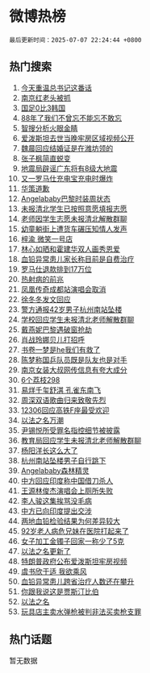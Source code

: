 # 微博热榜

`最后更新时间：2025-07-07 22:24:44 +0800`

## 热门搜索

1. [今天重温总书记这番话](https://m.weibo.cn/search?containerid=100103type%3D1%26t%3D10%26q%3D%23%E4%BB%8A%E5%A4%A9%E9%87%8D%E6%B8%A9%E6%80%BB%E4%B9%A6%E8%AE%B0%E8%BF%99%E7%95%AA%E8%AF%9D%23&stream_entry_id=51&isnewpage=1&extparam=seat%3D1%26pos%3D0%26cate%3D10103%26q%3D%2523%25E4%25BB%258A%25E5%25A4%25A9%25E9%2587%258D%25E6%25B8%25A9%25E6%2580%25BB%25E4%25B9%25A6%25E8%25AE%25B0%25E8%25BF%2599%25E7%2595%25AA%25E8%25AF%259D%2523%26filter_type%3Drealtimehot%26stream_entry_id%3D51%26c_type%3D51%26dgr%3D0%26display_time%3D1751898283%26pre_seqid%3D1751898283331044054713)
1. [南京红老头被抓](https://m.weibo.cn/search?containerid=100103type%3D1%26t%3D10%26q%3D%23%E5%8D%97%E4%BA%AC%E7%BA%A2%E8%80%81%E5%A4%B4%E8%A2%AB%E6%8A%93%23&stream_entry_id=31&isnewpage=1&extparam=seat%3D1%26pos%3D0%26band_rank%3D1%26filter_type%3Drealtimehot%26realpos%3D1%26lcate%3D5001%26flag%3D4%26cate%3D5001%26q%3D%2523%25E5%258D%2597%25E4%25BA%25AC%25E7%25BA%25A2%25E8%2580%2581%25E5%25A4%25B4%25E8%25A2%25AB%25E6%258A%2593%2523%26dgr%3D0%26stream_entry_id%3D31%26c_type%3D31%26display_time%3D1751898283%26pre_seqid%3D1751898283331044054713)
1. [国足0比3韩国](https://m.weibo.cn/search?containerid=100103type%3D1%26t%3D10%26q%3D%23%E5%9B%BD%E8%B6%B30%E6%AF%943%E9%9F%A9%E5%9B%BD%23&stream_entry_id=31&isnewpage=1&extparam=seat%3D1%26pos%3D1%26band_rank%3D2%26filter_type%3Drealtimehot%26realpos%3D2%26lcate%3D5001%26flag%3D1%26cate%3D5001%26q%3D%2523%25E5%259B%25BD%25E8%25B6%25B30%25E6%25AF%25943%25E9%259F%25A9%25E5%259B%25BD%2523%26dgr%3D0%26stream_entry_id%3D31%26c_type%3D31%26display_time%3D1751898283%26pre_seqid%3D1751898283331044054713)
1. [88年了我们不曾忘不能忘不敢忘](https://m.weibo.cn/search?containerid=100103type%3D1%26t%3D10%26q%3D%2388%E5%B9%B4%E4%BA%86%E6%88%91%E4%BB%AC%E4%B8%8D%E6%9B%BE%E5%BF%98%E4%B8%8D%E8%83%BD%E5%BF%98%E4%B8%8D%E6%95%A2%E5%BF%98%23&stream_entry_id=31&isnewpage=1&extparam=seat%3D1%26pos%3D2%26band_rank%3D3%26filter_type%3Drealtimehot%26realpos%3D3%26lcate%3D5001%26flag%3D0%26cate%3D5001%26q%3D%252388%25E5%25B9%25B4%25E4%25BA%2586%25E6%2588%2591%25E4%25BB%25AC%25E4%25B8%258D%25E6%259B%25BE%25E5%25BF%2598%25E4%25B8%258D%25E8%2583%25BD%25E5%25BF%2598%25E4%25B8%258D%25E6%2595%25A2%25E5%25BF%2598%2523%26dgr%3D0%26stream_entry_id%3D31%26c_type%3D31%26display_time%3D1751898283%26pre_seqid%3D1751898283331044054713)
1. [智搜分析火眼金睛](https://m.weibo.cn/search?containerid=100103type%3D1%26t%3D10%26q%3D%23%E6%99%BA%E6%90%9C%E5%88%86%E6%9E%90%E7%81%AB%E7%9C%BC%E9%87%91%E7%9D%9B%23&stream_entry_id=31&isnewpage=1&extparam=seat%3D1%26pos%3D3%26band_rank%3D4%26filter_type%3Drealtimehot%26is_ad_pos%3D1%26lcate%3D5001%26cate%3D5001%26q%3D%2523%25E6%2599%25BA%25E6%2590%259C%25E5%2588%2586%25E6%259E%2590%25E7%2581%25AB%25E7%259C%25BC%25E9%2587%2591%25E7%259D%259B%2523%26dgr%3D0%26stream_entry_id%3D31%26c_type%3D31%26adid%3D293010%26display_time%3D1751898283%26pre_seqid%3D1751898283331044054713)
1. [爱泼斯坦去世当晚牢房区域视频公开](https://m.weibo.cn/search?containerid=100103type%3D1%26t%3D10%26q%3D%23%E7%88%B1%E6%B3%BC%E6%96%AF%E5%9D%A6%E5%8E%BB%E4%B8%96%E5%BD%93%E6%99%9A%E7%89%A2%E6%88%BF%E5%8C%BA%E5%9F%9F%E8%A7%86%E9%A2%91%E5%85%AC%E5%BC%80%23&stream_entry_id=31&isnewpage=1&extparam=seat%3D1%26pos%3D4%26band_rank%3D4%26filter_type%3Drealtimehot%26realpos%3D4%26lcate%3D5001%26flag%3D1%26cate%3D5001%26q%3D%2523%25E7%2588%25B1%25E6%25B3%25BC%25E6%2596%25AF%25E5%259D%25A6%25E5%258E%25BB%25E4%25B8%2596%25E5%25BD%2593%25E6%2599%259A%25E7%2589%25A2%25E6%2588%25BF%25E5%258C%25BA%25E5%259F%259F%25E8%25A7%2586%25E9%25A2%2591%25E5%2585%25AC%25E5%25BC%2580%2523%26dgr%3D0%26stream_entry_id%3D31%26c_type%3D31%26display_time%3D1751898283%26pre_seqid%3D1751898283331044054713)
1. [魏晨回应结婚证是在潍坊领的](https://m.weibo.cn/search?containerid=100103type%3D1%26t%3D10%26q%3D%23%E9%AD%8F%E6%99%A8%E5%9B%9E%E5%BA%94%E7%BB%93%E5%A9%9A%E8%AF%81%E6%98%AF%E5%9C%A8%E6%BD%8D%E5%9D%8A%E9%A2%86%E7%9A%84%23&stream_entry_id=31&isnewpage=1&extparam=seat%3D1%26pos%3D5%26band_rank%3D5%26filter_type%3Drealtimehot%26realpos%3D5%26lcate%3D5001%26flag%3D2%26cate%3D5001%26q%3D%2523%25E9%25AD%258F%25E6%2599%25A8%25E5%259B%259E%25E5%25BA%2594%25E7%25BB%2593%25E5%25A9%259A%25E8%25AF%2581%25E6%2598%25AF%25E5%259C%25A8%25E6%25BD%258D%25E5%259D%258A%25E9%25A2%2586%25E7%259A%2584%2523%26dgr%3D0%26stream_entry_id%3D31%26c_type%3D31%26display_time%3D1751898283%26pre_seqid%3D1751898283331044054713)
1. [张子枫简直蜕变](https://m.weibo.cn/search?containerid=100103type%3D1%26t%3D10%26q%3D%E5%BC%A0%E5%AD%90%E6%9E%AB%E7%AE%80%E7%9B%B4%E8%9C%95%E5%8F%98&stream_entry_id=31&isnewpage=1&extparam=seat%3D1%26pos%3D6%26band_rank%3D6%26filter_type%3Drealtimehot%26realpos%3D6%26lcate%3D5001%26flag%3D2%26cate%3D5001%26q%3D%25E5%25BC%25A0%25E5%25AD%2590%25E6%259E%25AB%25E7%25AE%2580%25E7%259B%25B4%25E8%259C%2595%25E5%258F%2598%26dgr%3D0%26stream_entry_id%3D31%26c_type%3D31%26display_time%3D1751898283%26pre_seqid%3D1751898283331044054713)
1. [地震局辟谣广东将有8级大地震](https://m.weibo.cn/search?containerid=100103type%3D1%26t%3D10%26q%3D%23%E5%9C%B0%E9%9C%87%E5%B1%80%E8%BE%9F%E8%B0%A3%E5%B9%BF%E4%B8%9C%E5%B0%86%E6%9C%898%E7%BA%A7%E5%A4%A7%E5%9C%B0%E9%9C%87%23&stream_entry_id=31&isnewpage=1&extparam=seat%3D1%26pos%3D7%26band_rank%3D7%26filter_type%3Drealtimehot%26is_ad_pos%3D1%26lcate%3D5001%26cate%3D5001%26q%3D%2523%25E5%259C%25B0%25E9%259C%2587%25E5%25B1%2580%25E8%25BE%259F%25E8%25B0%25A3%25E5%25B9%25BF%25E4%25B8%259C%25E5%25B0%2586%25E6%259C%25898%25E7%25BA%25A7%25E5%25A4%25A7%25E5%259C%25B0%25E9%259C%2587%2523%26dgr%3D0%26stream_entry_id%3D31%26c_type%3D31%26adid%3D293063%26display_time%3D1751898283%26pre_seqid%3D1751898283331044054713)
1. [又一罗马仕充电宝充电时爆炸](https://m.weibo.cn/search?containerid=100103type%3D1%26t%3D10%26q%3D%23%E5%8F%88%E4%B8%80%E7%BD%97%E9%A9%AC%E4%BB%95%E5%85%85%E7%94%B5%E5%AE%9D%E5%85%85%E7%94%B5%E6%97%B6%E7%88%86%E7%82%B8%23&stream_entry_id=31&isnewpage=1&extparam=seat%3D1%26pos%3D8%26band_rank%3D7%26filter_type%3Drealtimehot%26realpos%3D7%26lcate%3D5001%26flag%3D1%26cate%3D5001%26q%3D%2523%25E5%258F%2588%25E4%25B8%2580%25E7%25BD%2597%25E9%25A9%25AC%25E4%25BB%2595%25E5%2585%2585%25E7%2594%25B5%25E5%25AE%259D%25E5%2585%2585%25E7%2594%25B5%25E6%2597%25B6%25E7%2588%2586%25E7%2582%25B8%2523%26dgr%3D0%26stream_entry_id%3D31%26c_type%3D31%26display_time%3D1751898283%26pre_seqid%3D1751898283331044054713)
1. [华策道歉](https://m.weibo.cn/search?containerid=100103type%3D1%26t%3D10%26q%3D%23%E5%8D%8E%E7%AD%96%E9%81%93%E6%AD%89%23&stream_entry_id=31&isnewpage=1&extparam=seat%3D1%26pos%3D9%26band_rank%3D8%26filter_type%3Drealtimehot%26realpos%3D8%26lcate%3D5001%26flag%3D0%26cate%3D5001%26q%3D%2523%25E5%258D%258E%25E7%25AD%2596%25E9%2581%2593%25E6%25AD%2589%2523%26dgr%3D0%26stream_entry_id%3D31%26c_type%3D31%26display_time%3D1751898283%26pre_seqid%3D1751898283331044054713)
1. [Angelababy巴黎时装周状态](https://m.weibo.cn/search?containerid=100103type%3D1%26t%3D10%26q%3D%23Angelababy%E5%B7%B4%E9%BB%8E%E6%97%B6%E8%A3%85%E5%91%A8%E7%8A%B6%E6%80%81%23&stream_entry_id=31&isnewpage=1&extparam=seat%3D1%26pos%3D10%26band_rank%3D9%26filter_type%3Drealtimehot%26realpos%3D9%26lcate%3D5001%26flag%3D0%26cate%3D5001%26q%3D%2523Angelababy%25E5%25B7%25B4%25E9%25BB%258E%25E6%2597%25B6%25E8%25A3%2585%25E5%2591%25A8%25E7%258A%25B6%25E6%2580%2581%2523%26dgr%3D0%26stream_entry_id%3D31%26c_type%3D31%26display_time%3D1751898283%26pre_seqid%3D1751898283331044054713)
1. [未报清北学生已按照意愿填报志愿](https://m.weibo.cn/search?containerid=100103type%3D1%26t%3D10%26q%3D%23%E6%9C%AA%E6%8A%A5%E6%B8%85%E5%8C%97%E5%AD%A6%E7%94%9F%E5%B7%B2%E6%8C%89%E7%85%A7%E6%84%8F%E6%84%BF%E5%A1%AB%E6%8A%A5%E5%BF%97%E6%84%BF%23&stream_entry_id=31&isnewpage=1&extparam=seat%3D1%26pos%3D11%26band_rank%3D10%26filter_type%3Drealtimehot%26realpos%3D10%26lcate%3D5001%26flag%3D1%26cate%3D5001%26q%3D%2523%25E6%259C%25AA%25E6%258A%25A5%25E6%25B8%2585%25E5%258C%2597%25E5%25AD%25A6%25E7%2594%259F%25E5%25B7%25B2%25E6%258C%2589%25E7%2585%25A7%25E6%2584%258F%25E6%2584%25BF%25E5%25A1%25AB%25E6%258A%25A5%25E5%25BF%2597%25E6%2584%25BF%2523%26dgr%3D0%26stream_entry_id%3D31%26c_type%3D31%26display_time%3D1751898283%26pre_seqid%3D1751898283331044054713)
1. [老师因学生志愿未报清北解散群聊](https://m.weibo.cn/search?containerid=100103type%3D1%26t%3D10%26q%3D%23%E8%80%81%E5%B8%88%E5%9B%A0%E5%AD%A6%E7%94%9F%E5%BF%97%E6%84%BF%E6%9C%AA%E6%8A%A5%E6%B8%85%E5%8C%97%E8%A7%A3%E6%95%A3%E7%BE%A4%E8%81%8A%23&stream_entry_id=31&isnewpage=1&extparam=seat%3D1%26pos%3D12%26band_rank%3D11%26filter_type%3Drealtimehot%26realpos%3D11%26lcate%3D5001%26flag%3D2%26cate%3D5001%26q%3D%2523%25E8%2580%2581%25E5%25B8%2588%25E5%259B%25A0%25E5%25AD%25A6%25E7%2594%259F%25E5%25BF%2597%25E6%2584%25BF%25E6%259C%25AA%25E6%258A%25A5%25E6%25B8%2585%25E5%258C%2597%25E8%25A7%25A3%25E6%2595%25A3%25E7%25BE%25A4%25E8%2581%258A%2523%26dgr%3D0%26stream_entry_id%3D31%26c_type%3D31%26display_time%3D1751898283%26pre_seqid%3D1751898283331044054713)
1. [幼童躺街上遭货车碾压知情人发声](https://m.weibo.cn/search?containerid=100103type%3D1%26t%3D10%26q%3D%23%E5%B9%BC%E7%AB%A5%E8%BA%BA%E8%A1%97%E4%B8%8A%E9%81%AD%E8%B4%A7%E8%BD%A6%E7%A2%BE%E5%8E%8B%E7%9F%A5%E6%83%85%E4%BA%BA%E5%8F%91%E5%A3%B0%23&stream_entry_id=31&isnewpage=1&extparam=seat%3D1%26pos%3D13%26band_rank%3D12%26filter_type%3Drealtimehot%26realpos%3D12%26lcate%3D5001%26flag%3D1%26cate%3D5001%26q%3D%2523%25E5%25B9%25BC%25E7%25AB%25A5%25E8%25BA%25BA%25E8%25A1%2597%25E4%25B8%258A%25E9%2581%25AD%25E8%25B4%25A7%25E8%25BD%25A6%25E7%25A2%25BE%25E5%258E%258B%25E7%259F%25A5%25E6%2583%2585%25E4%25BA%25BA%25E5%258F%2591%25E5%25A3%25B0%2523%26dgr%3D0%26stream_entry_id%3D31%26c_type%3D31%26display_time%3D1751898283%26pre_seqid%3D1751898283331044054713)
1. [梓渝 微笑一号店](https://m.weibo.cn/search?containerid=100103type%3D1%26t%3D10%26q%3D%E6%A2%93%E6%B8%9D+%E5%BE%AE%E7%AC%91%E4%B8%80%E5%8F%B7%E5%BA%97&stream_entry_id=31&isnewpage=1&extparam=seat%3D1%26pos%3D14%26band_rank%3D13%26filter_type%3Drealtimehot%26realpos%3D13%26lcate%3D5001%26flag%3D0%26cate%3D5001%26q%3D%25E6%25A2%2593%25E6%25B8%259D%2520%25E5%25BE%25AE%25E7%25AC%2591%25E4%25B8%2580%25E5%258F%25B7%25E5%25BA%2597%26dgr%3D0%26stream_entry_id%3D31%26c_type%3D31%26display_time%3D1751898283%26pre_seqid%3D1751898283331044054713)
1. [林心如晒和霍建华双人画秀恩爱](https://m.weibo.cn/search?containerid=100103type%3D1%26t%3D10%26q%3D%23%E6%9E%97%E5%BF%83%E5%A6%82%E6%99%92%E5%92%8C%E9%9C%8D%E5%BB%BA%E5%8D%8E%E5%8F%8C%E4%BA%BA%E7%94%BB%E7%A7%80%E6%81%A9%E7%88%B1%23&stream_entry_id=31&isnewpage=1&extparam=seat%3D1%26pos%3D15%26band_rank%3D14%26filter_type%3Drealtimehot%26realpos%3D14%26lcate%3D5001%26flag%3D1%26cate%3D5001%26q%3D%2523%25E6%259E%2597%25E5%25BF%2583%25E5%25A6%2582%25E6%2599%2592%25E5%2592%258C%25E9%259C%258D%25E5%25BB%25BA%25E5%258D%258E%25E5%258F%258C%25E4%25BA%25BA%25E7%2594%25BB%25E7%25A7%2580%25E6%2581%25A9%25E7%2588%25B1%2523%26dgr%3D0%26stream_entry_id%3D31%26c_type%3D31%26display_time%3D1751898283%26pre_seqid%3D1751898283331044054713)
1. [血铅异常患儿家长称目前是自费治疗](https://m.weibo.cn/search?containerid=100103type%3D1%26t%3D10%26q%3D%23%E8%A1%80%E9%93%85%E5%BC%82%E5%B8%B8%E6%82%A3%E5%84%BF%E5%AE%B6%E9%95%BF%E7%A7%B0%E7%9B%AE%E5%89%8D%E6%98%AF%E8%87%AA%E8%B4%B9%E6%B2%BB%E7%96%97%23&stream_entry_id=31&isnewpage=1&extparam=seat%3D1%26pos%3D16%26band_rank%3D15%26filter_type%3Drealtimehot%26realpos%3D15%26lcate%3D5001%26flag%3D1%26cate%3D5001%26q%3D%2523%25E8%25A1%2580%25E9%2593%2585%25E5%25BC%2582%25E5%25B8%25B8%25E6%2582%25A3%25E5%2584%25BF%25E5%25AE%25B6%25E9%2595%25BF%25E7%25A7%25B0%25E7%259B%25AE%25E5%2589%258D%25E6%2598%25AF%25E8%2587%25AA%25E8%25B4%25B9%25E6%25B2%25BB%25E7%2596%2597%2523%26dgr%3D0%26stream_entry_id%3D31%26c_type%3D31%26display_time%3D1751898283%26pre_seqid%3D1751898283331044054713)
1. [罗马仕退款排到17万位](https://m.weibo.cn/search?containerid=100103type%3D1%26t%3D10%26q%3D%23%E7%BD%97%E9%A9%AC%E4%BB%95%E9%80%80%E6%AC%BE%E6%8E%92%E5%88%B017%E4%B8%87%E4%BD%8D%23&stream_entry_id=31&isnewpage=1&extparam=seat%3D1%26pos%3D17%26band_rank%3D16%26filter_type%3Drealtimehot%26realpos%3D16%26lcate%3D5001%26flag%3D2%26cate%3D5001%26q%3D%2523%25E7%25BD%2597%25E9%25A9%25AC%25E4%25BB%2595%25E9%2580%2580%25E6%25AC%25BE%25E6%258E%2592%25E5%2588%25B017%25E4%25B8%2587%25E4%25BD%258D%2523%26dgr%3D0%26stream_entry_id%3D31%26c_type%3D31%26display_time%3D1751898283%26pre_seqid%3D1751898283331044054713)
1. [热射病的前兆](https://m.weibo.cn/search?containerid=100103type%3D1%26t%3D10%26q%3D%23%E7%83%AD%E5%B0%84%E7%97%85%E7%9A%84%E5%89%8D%E5%85%86%23&stream_entry_id=31&isnewpage=1&extparam=seat%3D1%26pos%3D18%26band_rank%3D17%26filter_type%3Drealtimehot%26realpos%3D17%26lcate%3D5001%26flag%3D0%26cate%3D5001%26q%3D%2523%25E7%2583%25AD%25E5%25B0%2584%25E7%2597%2585%25E7%259A%2584%25E5%2589%258D%25E5%2585%2586%2523%26dgr%3D0%26stream_entry_id%3D31%26c_type%3D31%26display_time%3D1751898283%26pre_seqid%3D1751898283331044054713)
1. [凤凰传奇成都站演唱会取消](https://m.weibo.cn/search?containerid=100103type%3D1%26t%3D10%26q%3D%23%E5%87%A4%E5%87%B0%E4%BC%A0%E5%A5%87%E6%88%90%E9%83%BD%E7%AB%99%E6%BC%94%E5%94%B1%E4%BC%9A%E5%8F%96%E6%B6%88%23&stream_entry_id=31&isnewpage=1&extparam=seat%3D1%26pos%3D19%26band_rank%3D18%26filter_type%3Drealtimehot%26realpos%3D18%26lcate%3D5001%26flag%3D1%26cate%3D5001%26q%3D%2523%25E5%2587%25A4%25E5%2587%25B0%25E4%25BC%25A0%25E5%25A5%2587%25E6%2588%2590%25E9%2583%25BD%25E7%25AB%2599%25E6%25BC%2594%25E5%2594%25B1%25E4%25BC%259A%25E5%258F%2596%25E6%25B6%2588%2523%26dgr%3D0%26stream_entry_id%3D31%26c_type%3D31%26display_time%3D1751898283%26pre_seqid%3D1751898283331044054713)
1. [徐冬冬发文回应](https://m.weibo.cn/search?containerid=100103type%3D1%26t%3D10%26q%3D%E5%BE%90%E5%86%AC%E5%86%AC%E5%8F%91%E6%96%87%E5%9B%9E%E5%BA%94&stream_entry_id=31&isnewpage=1&extparam=seat%3D1%26pos%3D20%26band_rank%3D19%26filter_type%3Drealtimehot%26realpos%3D19%26lcate%3D5001%26flag%3D1%26cate%3D5001%26q%3D%25E5%25BE%2590%25E5%2586%25AC%25E5%2586%25AC%25E5%258F%2591%25E6%2596%2587%25E5%259B%259E%25E5%25BA%2594%26dgr%3D0%26stream_entry_id%3D31%26c_type%3D31%26display_time%3D1751898283%26pre_seqid%3D1751898283331044054713)
1. [警方通报42岁男子杭州南站坠楼](https://m.weibo.cn/search?containerid=100103type%3D1%26t%3D10%26q%3D%23%E8%AD%A6%E6%96%B9%E9%80%9A%E6%8A%A542%E5%B2%81%E7%94%B7%E5%AD%90%E6%9D%AD%E5%B7%9E%E5%8D%97%E7%AB%99%E5%9D%A0%E6%A5%BC%23&stream_entry_id=31&isnewpage=1&extparam=seat%3D1%26pos%3D21%26band_rank%3D20%26filter_type%3Drealtimehot%26realpos%3D20%26lcate%3D5001%26flag%3D0%26cate%3D5001%26q%3D%2523%25E8%25AD%25A6%25E6%2596%25B9%25E9%2580%259A%25E6%258A%25A542%25E5%25B2%2581%25E7%2594%25B7%25E5%25AD%2590%25E6%259D%25AD%25E5%25B7%259E%25E5%258D%2597%25E7%25AB%2599%25E5%259D%25A0%25E6%25A5%25BC%2523%26dgr%3D0%26stream_entry_id%3D31%26c_type%3D31%26display_time%3D1751898283%26pre_seqid%3D1751898283331044054713)
1. [学校回应学生未报清北老师解散群聊](https://m.weibo.cn/search?containerid=100103type%3D1%26t%3D10%26q%3D%23%E5%AD%A6%E6%A0%A1%E5%9B%9E%E5%BA%94%E5%AD%A6%E7%94%9F%E6%9C%AA%E6%8A%A5%E6%B8%85%E5%8C%97%E8%80%81%E5%B8%88%E8%A7%A3%E6%95%A3%E7%BE%A4%E8%81%8A%23&stream_entry_id=31&isnewpage=1&extparam=seat%3D1%26pos%3D22%26band_rank%3D21%26filter_type%3Drealtimehot%26realpos%3D21%26lcate%3D5001%26flag%3D1%26cate%3D5001%26q%3D%2523%25E5%25AD%25A6%25E6%25A0%25A1%25E5%259B%259E%25E5%25BA%2594%25E5%25AD%25A6%25E7%2594%259F%25E6%259C%25AA%25E6%258A%25A5%25E6%25B8%2585%25E5%258C%2597%25E8%2580%2581%25E5%25B8%2588%25E8%25A7%25A3%25E6%2595%25A3%25E7%25BE%25A4%25E8%2581%258A%2523%26dgr%3D0%26stream_entry_id%3D31%26c_type%3D31%26display_time%3D1751898283%26pre_seqid%3D1751898283331044054713)
1. [戴燕妮巴黎遇破窗抢劫](https://m.weibo.cn/search?containerid=100103type%3D1%26t%3D10%26q%3D%23%E6%88%B4%E7%87%95%E5%A6%AE%E5%B7%B4%E9%BB%8E%E9%81%87%E7%A0%B4%E7%AA%97%E6%8A%A2%E5%8A%AB%23&stream_entry_id=31&isnewpage=1&extparam=seat%3D1%26pos%3D23%26band_rank%3D22%26filter_type%3Drealtimehot%26realpos%3D22%26lcate%3D5001%26flag%3D1%26cate%3D5001%26q%3D%2523%25E6%2588%25B4%25E7%2587%2595%25E5%25A6%25AE%25E5%25B7%25B4%25E9%25BB%258E%25E9%2581%2587%25E7%25A0%25B4%25E7%25AA%2597%25E6%258A%25A2%25E5%258A%25AB%2523%26dgr%3D0%26stream_entry_id%3D31%26c_type%3D31%26display_time%3D1751898283%26pre_seqid%3D1751898283331044054713)
1. [肖战玲娜贝儿打招呼](https://m.weibo.cn/search?containerid=100103type%3D1%26t%3D10%26q%3D%E8%82%96%E6%88%98%E7%8E%B2%E5%A8%9C%E8%B4%9D%E5%84%BF%E6%89%93%E6%8B%9B%E5%91%BC&stream_entry_id=31&isnewpage=1&extparam=seat%3D1%26pos%3D24%26band_rank%3D23%26filter_type%3Drealtimehot%26realpos%3D23%26lcate%3D5001%26flag%3D0%26cate%3D5001%26q%3D%25E8%2582%2596%25E6%2588%2598%25E7%258E%25B2%25E5%25A8%259C%25E8%25B4%259D%25E5%2584%25BF%25E6%2589%2593%25E6%258B%259B%25E5%2591%25BC%26dgr%3D0%26stream_entry_id%3D31%26c_type%3D31%26display_time%3D1751898283%26pre_seqid%3D1751898283331044054713)
1. [书卷一梦是he我们有救了](https://m.weibo.cn/search?containerid=100103type%3D1%26t%3D10%26q%3D%E4%B9%A6%E5%8D%B7%E4%B8%80%E6%A2%A6%E6%98%AFhe%E6%88%91%E4%BB%AC%E6%9C%89%E6%95%91%E4%BA%86&stream_entry_id=31&isnewpage=1&extparam=seat%3D1%26pos%3D25%26band_rank%3D24%26filter_type%3Drealtimehot%26realpos%3D24%26lcate%3D5001%26flag%3D1%26cate%3D5001%26q%3D%25E4%25B9%25A6%25E5%258D%25B7%25E4%25B8%2580%25E6%25A2%25A6%25E6%2598%25AFhe%25E6%2588%2591%25E4%25BB%25AC%25E6%259C%2589%25E6%2595%2591%25E4%25BA%2586%26dgr%3D0%26stream_entry_id%3D31%26c_type%3D31%26display_time%3D1751898283%26pre_seqid%3D1751898283331044054713)
1. [陈梦称国乒队员既是队友也是对手](https://m.weibo.cn/search?containerid=100103type%3D1%26t%3D10%26q%3D%23%E9%99%88%E6%A2%A6%E7%A7%B0%E5%9B%BD%E4%B9%92%E9%98%9F%E5%91%98%E6%97%A2%E6%98%AF%E9%98%9F%E5%8F%8B%E4%B9%9F%E6%98%AF%E5%AF%B9%E6%89%8B%23&stream_entry_id=31&isnewpage=1&extparam=seat%3D1%26pos%3D26%26band_rank%3D25%26filter_type%3Drealtimehot%26realpos%3D25%26lcate%3D5001%26flag%3D1%26cate%3D5001%26q%3D%2523%25E9%2599%2588%25E6%25A2%25A6%25E7%25A7%25B0%25E5%259B%25BD%25E4%25B9%2592%25E9%2598%259F%25E5%2591%2598%25E6%2597%25A2%25E6%2598%25AF%25E9%2598%259F%25E5%258F%258B%25E4%25B9%259F%25E6%2598%25AF%25E5%25AF%25B9%25E6%2589%258B%2523%26dgr%3D0%26stream_entry_id%3D31%26c_type%3D31%26display_time%3D1751898283%26pre_seqid%3D1751898283331044054713)
1. [南京女装大叔网传信息有夸大成分](https://m.weibo.cn/search?containerid=100103type%3D1%26t%3D10%26q%3D%23%E5%8D%97%E4%BA%AC%E5%A5%B3%E8%A3%85%E5%A4%A7%E5%8F%94%E7%BD%91%E4%BC%A0%E4%BF%A1%E6%81%AF%E6%9C%89%E5%A4%B8%E5%A4%A7%E6%88%90%E5%88%86%23&stream_entry_id=31&isnewpage=1&extparam=seat%3D1%26pos%3D27%26band_rank%3D26%26filter_type%3Drealtimehot%26realpos%3D26%26lcate%3D5001%26flag%3D1%26cate%3D5001%26q%3D%2523%25E5%258D%2597%25E4%25BA%25AC%25E5%25A5%25B3%25E8%25A3%2585%25E5%25A4%25A7%25E5%258F%2594%25E7%25BD%2591%25E4%25BC%25A0%25E4%25BF%25A1%25E6%2581%25AF%25E6%259C%2589%25E5%25A4%25B8%25E5%25A4%25A7%25E6%2588%2590%25E5%2588%2586%2523%26dgr%3D0%26stream_entry_id%3D31%26c_type%3D31%26display_time%3D1751898283%26pre_seqid%3D1751898283331044054713)
1. [6个荔枝298](https://m.weibo.cn/search?containerid=100103type%3D1%26t%3D10%26q%3D6%E4%B8%AA%E8%8D%94%E6%9E%9D298&stream_entry_id=31&isnewpage=1&extparam=seat%3D1%26pos%3D28%26band_rank%3D27%26filter_type%3Drealtimehot%26realpos%3D27%26lcate%3D5001%26flag%3D1%26cate%3D5001%26q%3D6%25E4%25B8%25AA%25E8%258D%2594%25E6%259E%259D298%26dgr%3D0%26stream_entry_id%3D31%26c_type%3D31%26display_time%3D1751898283%26pre_seqid%3D1751898283331044054713)
1. [易烊千玺舒淇 孔雀东南飞](https://m.weibo.cn/search?containerid=100103type%3D1%26t%3D10%26q%3D%E6%98%93%E7%83%8A%E5%8D%83%E7%8E%BA%E8%88%92%E6%B7%87+%E5%AD%94%E9%9B%80%E4%B8%9C%E5%8D%97%E9%A3%9E&stream_entry_id=31&isnewpage=1&extparam=seat%3D1%26pos%3D29%26band_rank%3D28%26filter_type%3Drealtimehot%26realpos%3D28%26lcate%3D5001%26flag%3D1%26cate%3D5001%26q%3D%25E6%2598%2593%25E7%2583%258A%25E5%258D%2583%25E7%258E%25BA%25E8%2588%2592%25E6%25B7%2587%2520%25E5%25AD%2594%25E9%259B%2580%25E4%25B8%259C%25E5%258D%2597%25E9%25A3%259E%26dgr%3D0%26stream_entry_id%3D31%26c_type%3D31%26display_time%3D1751898283%26pre_seqid%3D1751898283331044054713)
1. [周深双语歌曲归来致敬先烈](https://m.weibo.cn/search?containerid=100103type%3D1%26t%3D10%26q%3D%23%E5%91%A8%E6%B7%B1%E5%8F%8C%E8%AF%AD%E6%AD%8C%E6%9B%B2%E5%BD%92%E6%9D%A5%E8%87%B4%E6%95%AC%E5%85%88%E7%83%88%23&stream_entry_id=31&isnewpage=1&extparam=seat%3D1%26pos%3D30%26band_rank%3D29%26filter_type%3Drealtimehot%26realpos%3D29%26lcate%3D5001%26flag%3D0%26cate%3D5001%26q%3D%2523%25E5%2591%25A8%25E6%25B7%25B1%25E5%258F%258C%25E8%25AF%25AD%25E6%25AD%258C%25E6%259B%25B2%25E5%25BD%2592%25E6%259D%25A5%25E8%2587%25B4%25E6%2595%25AC%25E5%2585%2588%25E7%2583%2588%2523%26dgr%3D0%26stream_entry_id%3D31%26c_type%3D31%26display_time%3D1751898283%26pre_seqid%3D1751898283331044054713)
1. [12306回应高铁F座最受欢迎](https://m.weibo.cn/search?containerid=100103type%3D1%26t%3D10%26q%3D%2312306%E5%9B%9E%E5%BA%94%E9%AB%98%E9%93%81F%E5%BA%A7%E6%9C%80%E5%8F%97%E6%AC%A2%E8%BF%8E%23&stream_entry_id=31&isnewpage=1&extparam=seat%3D1%26pos%3D31%26band_rank%3D30%26filter_type%3Drealtimehot%26realpos%3D30%26lcate%3D5001%26flag%3D0%26cate%3D5001%26q%3D%252312306%25E5%259B%259E%25E5%25BA%2594%25E9%25AB%2598%25E9%2593%2581F%25E5%25BA%25A7%25E6%259C%2580%25E5%258F%2597%25E6%25AC%25A2%25E8%25BF%258E%2523%26dgr%3D0%26stream_entry_id%3D31%26c_type%3D31%26display_time%3D1751898283%26pre_seqid%3D1751898283331044054713)
1. [以法之名万潮](https://m.weibo.cn/search?containerid=100103type%3D1%26t%3D10%26q%3D%E4%BB%A5%E6%B3%95%E4%B9%8B%E5%90%8D%E4%B8%87%E6%BD%AE&stream_entry_id=31&isnewpage=1&extparam=seat%3D1%26pos%3D32%26band_rank%3D31%26filter_type%3Drealtimehot%26realpos%3D31%26lcate%3D5001%26flag%3D1%26cate%3D5001%26q%3D%25E4%25BB%25A5%25E6%25B3%2595%25E4%25B9%258B%25E5%2590%258D%25E4%25B8%2587%25E6%25BD%25AE%26dgr%3D0%26stream_entry_id%3D31%26c_type%3D31%26display_time%3D1751898283%26pre_seqid%3D1751898283331044054713)
1. [尹锡悦所受罪名指控细节被披露](https://m.weibo.cn/search?containerid=100103type%3D1%26t%3D10%26q%3D%23%E5%B0%B9%E9%94%A1%E6%82%A6%E6%89%80%E5%8F%97%E7%BD%AA%E5%90%8D%E6%8C%87%E6%8E%A7%E7%BB%86%E8%8A%82%E8%A2%AB%E6%8A%AB%E9%9C%B2%23&stream_entry_id=31&isnewpage=1&extparam=seat%3D1%26pos%3D33%26band_rank%3D32%26filter_type%3Drealtimehot%26realpos%3D32%26lcate%3D5001%26flag%3D1%26cate%3D5001%26q%3D%2523%25E5%25B0%25B9%25E9%2594%25A1%25E6%2582%25A6%25E6%2589%2580%25E5%258F%2597%25E7%25BD%25AA%25E5%2590%258D%25E6%258C%2587%25E6%258E%25A7%25E7%25BB%2586%25E8%258A%2582%25E8%25A2%25AB%25E6%258A%25AB%25E9%259C%25B2%2523%26dgr%3D0%26stream_entry_id%3D31%26c_type%3D31%26display_time%3D1751898283%26pre_seqid%3D1751898283331044054713)
1. [教育局回应学生未报清北老师解散群聊](https://m.weibo.cn/search?containerid=100103type%3D1%26t%3D10%26q%3D%23%E6%95%99%E8%82%B2%E5%B1%80%E5%9B%9E%E5%BA%94%E5%AD%A6%E7%94%9F%E6%9C%AA%E6%8A%A5%E6%B8%85%E5%8C%97%E8%80%81%E5%B8%88%E8%A7%A3%E6%95%A3%E7%BE%A4%E8%81%8A%23&stream_entry_id=31&isnewpage=1&extparam=seat%3D1%26pos%3D34%26band_rank%3D33%26filter_type%3Drealtimehot%26realpos%3D33%26lcate%3D5001%26flag%3D0%26cate%3D5001%26q%3D%2523%25E6%2595%2599%25E8%2582%25B2%25E5%25B1%2580%25E5%259B%259E%25E5%25BA%2594%25E5%25AD%25A6%25E7%2594%259F%25E6%259C%25AA%25E6%258A%25A5%25E6%25B8%2585%25E5%258C%2597%25E8%2580%2581%25E5%25B8%2588%25E8%25A7%25A3%25E6%2595%25A3%25E7%25BE%25A4%25E8%2581%258A%2523%26dgr%3D0%26stream_entry_id%3D31%26c_type%3D31%26display_time%3D1751898283%26pre_seqid%3D1751898283331044054713)
1. [杨阳洋长这么大了](https://m.weibo.cn/search?containerid=100103type%3D1%26t%3D10%26q%3D%E6%9D%A8%E9%98%B3%E6%B4%8B%E9%95%BF%E8%BF%99%E4%B9%88%E5%A4%A7%E4%BA%86&stream_entry_id=31&isnewpage=1&extparam=seat%3D1%26pos%3D35%26band_rank%3D34%26filter_type%3Drealtimehot%26realpos%3D34%26lcate%3D5001%26flag%3D0%26cate%3D5001%26q%3D%25E6%259D%25A8%25E9%2598%25B3%25E6%25B4%258B%25E9%2595%25BF%25E8%25BF%2599%25E4%25B9%2588%25E5%25A4%25A7%25E4%25BA%2586%26dgr%3D0%26stream_entry_id%3D31%26c_type%3D31%26display_time%3D1751898283%26pre_seqid%3D1751898283331044054713)
1. [杭州南站坠楼男子自行跳下](https://m.weibo.cn/search?containerid=100103type%3D1%26t%3D10%26q%3D%23%E6%9D%AD%E5%B7%9E%E5%8D%97%E7%AB%99%E5%9D%A0%E6%A5%BC%E7%94%B7%E5%AD%90%E8%87%AA%E8%A1%8C%E8%B7%B3%E4%B8%8B%23&stream_entry_id=31&isnewpage=1&extparam=seat%3D1%26pos%3D36%26band_rank%3D35%26filter_type%3Drealtimehot%26realpos%3D35%26lcate%3D5001%26flag%3D1%26cate%3D5001%26q%3D%2523%25E6%259D%25AD%25E5%25B7%259E%25E5%258D%2597%25E7%25AB%2599%25E5%259D%25A0%25E6%25A5%25BC%25E7%2594%25B7%25E5%25AD%2590%25E8%2587%25AA%25E8%25A1%258C%25E8%25B7%25B3%25E4%25B8%258B%2523%26dgr%3D0%26stream_entry_id%3D31%26c_type%3D31%26display_time%3D1751898283%26pre_seqid%3D1751898283331044054713)
1. [Angelababy森林精灵](https://m.weibo.cn/search?containerid=100103type%3D1%26t%3D10%26q%3DAngelababy%E6%A3%AE%E6%9E%97%E7%B2%BE%E7%81%B5&stream_entry_id=31&isnewpage=1&extparam=seat%3D1%26pos%3D37%26band_rank%3D36%26filter_type%3Drealtimehot%26realpos%3D36%26lcate%3D5001%26flag%3D0%26cate%3D5001%26q%3DAngelababy%25E6%25A3%25AE%25E6%259E%2597%25E7%25B2%25BE%25E7%2581%25B5%26dgr%3D0%26stream_entry_id%3D31%26c_type%3D31%26display_time%3D1751898283%26pre_seqid%3D1751898283331044054713)
1. [中方回应印度称中国借刀杀人](https://m.weibo.cn/search?containerid=100103type%3D1%26t%3D10%26q%3D%23%E4%B8%AD%E6%96%B9%E5%9B%9E%E5%BA%94%E5%8D%B0%E5%BA%A6%E7%A7%B0%E4%B8%AD%E5%9B%BD%E5%80%9F%E5%88%80%E6%9D%80%E4%BA%BA%23&stream_entry_id=31&isnewpage=1&extparam=seat%3D1%26pos%3D38%26band_rank%3D37%26filter_type%3Drealtimehot%26realpos%3D37%26lcate%3D5001%26flag%3D0%26cate%3D5001%26q%3D%2523%25E4%25B8%25AD%25E6%2596%25B9%25E5%259B%259E%25E5%25BA%2594%25E5%258D%25B0%25E5%25BA%25A6%25E7%25A7%25B0%25E4%25B8%25AD%25E5%259B%25BD%25E5%2580%259F%25E5%2588%2580%25E6%259D%2580%25E4%25BA%25BA%2523%26dgr%3D0%26stream_entry_id%3D31%26c_type%3D31%26display_time%3D1751898283%26pre_seqid%3D1751898283331044054713)
1. [王源林俊杰演唱会上厕所失败](https://m.weibo.cn/search?containerid=100103type%3D1%26t%3D10%26q%3D%E7%8E%8B%E6%BA%90%E6%9E%97%E4%BF%8A%E6%9D%B0%E6%BC%94%E5%94%B1%E4%BC%9A%E4%B8%8A%E5%8E%95%E6%89%80%E5%A4%B1%E8%B4%A5&stream_entry_id=31&isnewpage=1&extparam=seat%3D1%26pos%3D39%26band_rank%3D38%26filter_type%3Drealtimehot%26realpos%3D38%26lcate%3D5001%26flag%3D0%26cate%3D5001%26q%3D%25E7%258E%258B%25E6%25BA%2590%25E6%259E%2597%25E4%25BF%258A%25E6%259D%25B0%25E6%25BC%2594%25E5%2594%25B1%25E4%25BC%259A%25E4%25B8%258A%25E5%258E%2595%25E6%2589%2580%25E5%25A4%25B1%25E8%25B4%25A5%26dgr%3D0%26stream_entry_id%3D31%26c_type%3D31%26display_time%3D1751898283%26pre_seqid%3D1751898283331044054713)
1. [李人骏这集挨骂没毛病](https://m.weibo.cn/search?containerid=100103type%3D1%26t%3D10%26q%3D%E6%9D%8E%E4%BA%BA%E9%AA%8F%E8%BF%99%E9%9B%86%E6%8C%A8%E9%AA%82%E6%B2%A1%E6%AF%9B%E7%97%85&stream_entry_id=31&isnewpage=1&extparam=seat%3D1%26pos%3D40%26band_rank%3D39%26filter_type%3Drealtimehot%26realpos%3D39%26lcate%3D5001%26flag%3D1%26cate%3D5001%26q%3D%25E6%259D%258E%25E4%25BA%25BA%25E9%25AA%258F%25E8%25BF%2599%25E9%259B%2586%25E6%258C%25A8%25E9%25AA%2582%25E6%25B2%25A1%25E6%25AF%259B%25E7%2597%2585%26dgr%3D0%26stream_entry_id%3D31%26c_type%3D31%26display_time%3D1751898283%26pre_seqid%3D1751898283331044054713)
1. [中方已向印度提出交涉](https://m.weibo.cn/search?containerid=100103type%3D1%26t%3D10%26q%3D%23%E4%B8%AD%E6%96%B9%E5%B7%B2%E5%90%91%E5%8D%B0%E5%BA%A6%E6%8F%90%E5%87%BA%E4%BA%A4%E6%B6%89%23&stream_entry_id=31&isnewpage=1&extparam=seat%3D1%26pos%3D41%26band_rank%3D40%26filter_type%3Drealtimehot%26realpos%3D40%26lcate%3D5001%26flag%3D0%26cate%3D5001%26q%3D%2523%25E4%25B8%25AD%25E6%2596%25B9%25E5%25B7%25B2%25E5%2590%2591%25E5%258D%25B0%25E5%25BA%25A6%25E6%258F%2590%25E5%2587%25BA%25E4%25BA%25A4%25E6%25B6%2589%2523%26dgr%3D0%26stream_entry_id%3D31%26c_type%3D31%26display_time%3D1751898283%26pre_seqid%3D1751898283331044054713)
1. [两地血铅检验结果为何差异较大](https://m.weibo.cn/search?containerid=100103type%3D1%26t%3D10%26q%3D%23%E4%B8%A4%E5%9C%B0%E8%A1%80%E9%93%85%E6%A3%80%E9%AA%8C%E7%BB%93%E6%9E%9C%E4%B8%BA%E4%BD%95%E5%B7%AE%E5%BC%82%E8%BE%83%E5%A4%A7%23&stream_entry_id=31&isnewpage=1&extparam=seat%3D1%26pos%3D42%26band_rank%3D41%26filter_type%3Drealtimehot%26realpos%3D41%26lcate%3D5001%26flag%3D1%26cate%3D5001%26q%3D%2523%25E4%25B8%25A4%25E5%259C%25B0%25E8%25A1%2580%25E9%2593%2585%25E6%25A3%2580%25E9%25AA%258C%25E7%25BB%2593%25E6%259E%259C%25E4%25B8%25BA%25E4%25BD%2595%25E5%25B7%25AE%25E5%25BC%2582%25E8%25BE%2583%25E5%25A4%25A7%2523%26dgr%3D0%26stream_entry_id%3D31%26c_type%3D31%26display_time%3D1751898283%26pre_seqid%3D1751898283331044054713)
1. [92岁老人病危兄妹在医院打起来了](https://m.weibo.cn/search?containerid=100103type%3D1%26t%3D10%26q%3D%2392%E5%B2%81%E8%80%81%E4%BA%BA%E7%97%85%E5%8D%B1%E5%85%84%E5%A6%B9%E5%9C%A8%E5%8C%BB%E9%99%A2%E6%89%93%E8%B5%B7%E6%9D%A5%E4%BA%86%23&stream_entry_id=31&isnewpage=1&extparam=seat%3D1%26pos%3D43%26band_rank%3D42%26filter_type%3Drealtimehot%26realpos%3D42%26lcate%3D5001%26flag%3D0%26cate%3D5001%26q%3D%252392%25E5%25B2%2581%25E8%2580%2581%25E4%25BA%25BA%25E7%2597%2585%25E5%258D%25B1%25E5%2585%2584%25E5%25A6%25B9%25E5%259C%25A8%25E5%258C%25BB%25E9%2599%25A2%25E6%2589%2593%25E8%25B5%25B7%25E6%259D%25A5%25E4%25BA%2586%2523%26dgr%3D0%26stream_entry_id%3D31%26c_type%3D31%26display_time%3D1751898283%26pre_seqid%3D1751898283331044054713)
1. [女子加工金镯子回家一称少了5克](https://m.weibo.cn/search?containerid=100103type%3D1%26t%3D10%26q%3D%23%E5%A5%B3%E5%AD%90%E5%8A%A0%E5%B7%A5%E9%87%91%E9%95%AF%E5%AD%90%E5%9B%9E%E5%AE%B6%E4%B8%80%E7%A7%B0%E5%B0%91%E4%BA%865%E5%85%8B%23&stream_entry_id=31&isnewpage=1&extparam=seat%3D1%26pos%3D44%26band_rank%3D43%26filter_type%3Drealtimehot%26realpos%3D43%26lcate%3D5001%26flag%3D1%26cate%3D5001%26q%3D%2523%25E5%25A5%25B3%25E5%25AD%2590%25E5%258A%25A0%25E5%25B7%25A5%25E9%2587%2591%25E9%2595%25AF%25E5%25AD%2590%25E5%259B%259E%25E5%25AE%25B6%25E4%25B8%2580%25E7%25A7%25B0%25E5%25B0%2591%25E4%25BA%25865%25E5%2585%258B%2523%26dgr%3D0%26stream_entry_id%3D31%26c_type%3D31%26display_time%3D1751898283%26pre_seqid%3D1751898283331044054713)
1. [以法之名更新了](https://m.weibo.cn/search?containerid=100103type%3D1%26t%3D10%26q%3D%E4%BB%A5%E6%B3%95%E4%B9%8B%E5%90%8D%E6%9B%B4%E6%96%B0%E4%BA%86&stream_entry_id=31&isnewpage=1&extparam=seat%3D1%26pos%3D45%26band_rank%3D44%26filter_type%3Drealtimehot%26realpos%3D44%26lcate%3D5001%26flag%3D0%26cate%3D5001%26q%3D%25E4%25BB%25A5%25E6%25B3%2595%25E4%25B9%258B%25E5%2590%258D%25E6%259B%25B4%25E6%2596%25B0%25E4%25BA%2586%26dgr%3D0%26stream_entry_id%3D31%26c_type%3D31%26display_time%3D1751898283%26pre_seqid%3D1751898283331044054713)
1. [特朗普政府公布爱泼斯坦牢房视频](https://m.weibo.cn/search?containerid=100103type%3D1%26t%3D10%26q%3D%23%E7%89%B9%E6%9C%97%E6%99%AE%E6%94%BF%E5%BA%9C%E5%85%AC%E5%B8%83%E7%88%B1%E6%B3%BC%E6%96%AF%E5%9D%A6%E7%89%A2%E6%88%BF%E8%A7%86%E9%A2%91%23&stream_entry_id=31&isnewpage=1&extparam=seat%3D1%26pos%3D46%26band_rank%3D45%26filter_type%3Drealtimehot%26realpos%3D45%26lcate%3D5001%26flag%3D1%26cate%3D5001%26q%3D%2523%25E7%2589%25B9%25E6%259C%2597%25E6%2599%25AE%25E6%2594%25BF%25E5%25BA%259C%25E5%2585%25AC%25E5%25B8%2583%25E7%2588%25B1%25E6%25B3%25BC%25E6%2596%25AF%25E5%259D%25A6%25E7%2589%25A2%25E6%2588%25BF%25E8%25A7%2586%25E9%25A2%2591%2523%26dgr%3D0%26stream_entry_id%3D31%26c_type%3D31%26display_time%3D1751898283%26pre_seqid%3D1751898283331044054713)
1. [虞书欣于适 我欲乘风](https://m.weibo.cn/search?containerid=100103type%3D1%26t%3D10%26q%3D%E8%99%9E%E4%B9%A6%E6%AC%A3%E4%BA%8E%E9%80%82+%E6%88%91%E6%AC%B2%E4%B9%98%E9%A3%8E&stream_entry_id=31&isnewpage=1&extparam=seat%3D1%26pos%3D47%26band_rank%3D46%26filter_type%3Drealtimehot%26realpos%3D46%26lcate%3D5001%26flag%3D0%26cate%3D5001%26q%3D%25E8%2599%259E%25E4%25B9%25A6%25E6%25AC%25A3%25E4%25BA%258E%25E9%2580%2582%2520%25E6%2588%2591%25E6%25AC%25B2%25E4%25B9%2598%25E9%25A3%258E%26dgr%3D0%26stream_entry_id%3D31%26c_type%3D31%26display_time%3D1751898283%26pre_seqid%3D1751898283331044054713)
1. [血铅异常患儿跨省治疗人数还在攀升](https://m.weibo.cn/search?containerid=100103type%3D1%26t%3D10%26q%3D%23%E8%A1%80%E9%93%85%E5%BC%82%E5%B8%B8%E6%82%A3%E5%84%BF%E8%B7%A8%E7%9C%81%E6%B2%BB%E7%96%97%E4%BA%BA%E6%95%B0%E8%BF%98%E5%9C%A8%E6%94%80%E5%8D%87%23&stream_entry_id=31&isnewpage=1&extparam=seat%3D1%26pos%3D48%26band_rank%3D47%26filter_type%3Drealtimehot%26realpos%3D47%26lcate%3D5001%26flag%3D1%26cate%3D5001%26q%3D%2523%25E8%25A1%2580%25E9%2593%2585%25E5%25BC%2582%25E5%25B8%25B8%25E6%2582%25A3%25E5%2584%25BF%25E8%25B7%25A8%25E7%259C%2581%25E6%25B2%25BB%25E7%2596%2597%25E4%25BA%25BA%25E6%2595%25B0%25E8%25BF%2598%25E5%259C%25A8%25E6%2594%2580%25E5%258D%2587%2523%26dgr%3D0%26stream_entry_id%3D31%26c_type%3D31%26display_time%3D1751898283%26pre_seqid%3D1751898283331044054713)
1. [你跟我说这是贾斯汀比伯](https://m.weibo.cn/search?containerid=100103type%3D1%26t%3D10%26q%3D%23%E4%BD%A0%E8%B7%9F%E6%88%91%E8%AF%B4%E8%BF%99%E6%98%AF%E8%B4%BE%E6%96%AF%E6%B1%80%E6%AF%94%E4%BC%AF%23&stream_entry_id=31&isnewpage=1&extparam=seat%3D1%26pos%3D49%26band_rank%3D48%26filter_type%3Drealtimehot%26realpos%3D48%26lcate%3D5001%26flag%3D0%26cate%3D5001%26q%3D%2523%25E4%25BD%25A0%25E8%25B7%259F%25E6%2588%2591%25E8%25AF%25B4%25E8%25BF%2599%25E6%2598%25AF%25E8%25B4%25BE%25E6%2596%25AF%25E6%25B1%2580%25E6%25AF%2594%25E4%25BC%25AF%2523%26dgr%3D0%26stream_entry_id%3D31%26c_type%3D31%26display_time%3D1751898283%26pre_seqid%3D1751898283331044054713)
1. [以法之名](https://m.weibo.cn/search?containerid=100103type%3D1%26t%3D10%26q%3D%E4%BB%A5%E6%B3%95%E4%B9%8B%E5%90%8D&stream_entry_id=31&isnewpage=1&extparam=seat%3D1%26pos%3D50%26band_rank%3D49%26filter_type%3Drealtimehot%26realpos%3D49%26lcate%3D5001%26flag%3D0%26cate%3D5001%26q%3D%25E4%25BB%25A5%25E6%25B3%2595%25E4%25B9%258B%25E5%2590%258D%26dgr%3D0%26stream_entry_id%3D31%26c_type%3D31%26display_time%3D1751898283%26pre_seqid%3D1751898283331044054713)
1. [玩具店主卖水弹枪被判非法买卖枪支罪](https://m.weibo.cn/search?containerid=100103type%3D1%26t%3D10%26q%3D%23%E7%8E%A9%E5%85%B7%E5%BA%97%E4%B8%BB%E5%8D%96%E6%B0%B4%E5%BC%B9%E6%9E%AA%E8%A2%AB%E5%88%A4%E9%9D%9E%E6%B3%95%E4%B9%B0%E5%8D%96%E6%9E%AA%E6%94%AF%E7%BD%AA%23&stream_entry_id=31&isnewpage=1&extparam=seat%3D1%26pos%3D51%26band_rank%3D50%26filter_type%3Drealtimehot%26realpos%3D50%26lcate%3D5001%26flag%3D1%26cate%3D5001%26q%3D%2523%25E7%258E%25A9%25E5%2585%25B7%25E5%25BA%2597%25E4%25B8%25BB%25E5%258D%2596%25E6%25B0%25B4%25E5%25BC%25B9%25E6%259E%25AA%25E8%25A2%25AB%25E5%2588%25A4%25E9%259D%259E%25E6%25B3%2595%25E4%25B9%25B0%25E5%258D%2596%25E6%259E%25AA%25E6%2594%25AF%25E7%25BD%25AA%2523%26dgr%3D0%26stream_entry_id%3D31%26c_type%3D31%26display_time%3D1751898283%26pre_seqid%3D1751898283331044054713)

## 热门话题

暂无数据
